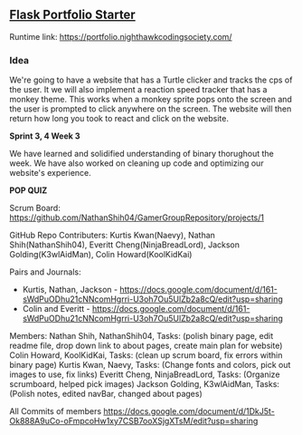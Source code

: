 ## [Flask Portfolio Starter](https://nighthawkcodingsociety.com/projectsearch/details/Flask%20Portfolio%20Starter)
Runtime link: https://portfolio.nighthawkcodingsociety.com/
### Idea
We're going to have a website that has a Turtle clicker and tracks the cps of the user. It we will also implement a reaction speed tracker that has a monkey theme. This works when a monkey sprite pops onto the screen and the user is prompted to click anywhere on the screen. The website will then return how long you took to react and click on the website.
 
**Sprint 3, 4 Week 3**
  
  We have learned and solidified understanding of binary thorughout the week. We have also worked on cleaning up code and optimizing our website's experience. 
  
**POP QUIZ**

Scrum Board: https://github.com/NathanShih04/GamerGroupRepository/projects/1

GitHub Repo Contributers: Kurtis Kwan(Naevy), Nathan Shih(NathanShih04), Everitt Cheng(NinjaBreadLord), Jackson Golding(K3wlAidMan), Colin Howard(KoolKidKai)

Pairs and Journals: 
- Kurtis, Nathan, Jackson - https://docs.google.com/document/d/161-sWdPuODhu21cNNcomHgrri-U3oh7Ou5UlZb2a8cQ/edit?usp=sharing
- Colin and Everitt - https://docs.google.com/document/d/161-sWdPuODhu21cNNcomHgrri-U3oh7Ou5UlZb2a8cQ/edit?usp=sharing

Members: 
Nathan Shih, NathanShih04, Tasks: (polish binary page, edit readme file, drop down link to about pages, create main plan for website)
Colin Howard, KoolKidKai, Tasks: (clean up scrum board, fix errors within binary page)
Kurtis Kwan, Naevy, Tasks: (Change fonts and colors, pick out images to use, fix links)
Everitt Cheng, NinjaBreadLord, Tasks: (Organize scrumboard, helped pick images)
Jackson Golding,  K3wlAidMan, Tasks: (Polish notes, edited navBar, changed about pages)

All Commits of members https://docs.google.com/document/d/1DkJ5t-Ok888A9uCo-oFmpcoHw1xy7CSB7ooXSjgXTsM/edit?usp=sharing

